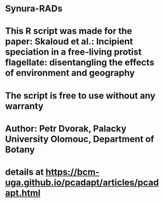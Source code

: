 # Synura-RADs
# This R script was made for the paper: Skaloud et al.: Incipient speciation in a free-living protist flagellate: disentangling the effects of environment and geography
# The script is free to use without any warranty 
# Author: Petr Dvorak, Palacky University Olomouc, Department of Botany
# details at https://bcm-uga.github.io/pcadapt/articles/pcadapt.html
